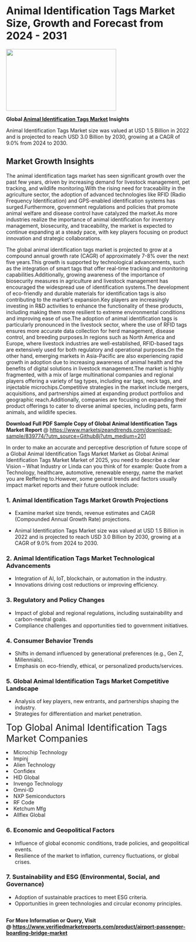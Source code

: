 <H1>Animal Identification Tags Market Size, Growth and Forecast from 2024 - 2031</H1><img class="aligncenter size-medium wp-image-584254" src="https://thirdeyenews.in/wp-content/uploads/2024/09/Global-Market-Research-300x168.jpeg" alt="" width="300" height="168" /><p><strong>Global&nbsp;<a href="https://www.marketsizeandtrends.com/download-sample/839774/?utm_source=Github8j?utm_medium=201">Animal Identification Tags Market</a> Insights</strong></p><p>Animal Identification Tags Market size was valued at USD 1.5 Billion in 2022 and is projected to reach USD 3.0 Billion by 2030, growing at a CAGR of 9.0% from 2024 to 2030.</p><p><h2>Market Growth Insights</h2> <p>The animal identification tags market has seen significant growth over the past few years, driven by increasing demand for livestock management, pet tracking, and wildlife monitoring.With the rising need for traceability in the agriculture sector, the adoption of advanced technologies like RFID (Radio Frequency Identification) and GPS-enabled identification systems has surged.Furthermore, government regulations and policies that promote animal welfare and disease control have catalyzed the market.As more industries realize the importance of animal identification for inventory management, biosecurity, and traceability, the market is expected to continue expanding at a steady pace, with key players focusing on product innovation and strategic collaborations.</p> <p>The global animal identification tags market is projected to grow at a compound annual growth rate (CAGR) of approximately 7-8% over the next five years.This growth is supported by technological advancements, such as the integration of smart tags that offer real-time tracking and monitoring capabilities.Additionally, growing awareness of the importance of biosecurity measures in agriculture and livestock management has encouraged the widespread use of identification systems.The development of eco-friendly and durable materials for identification tags is also contributing to the market's expansion.Key players are increasingly investing in R&D activities to enhance the functionality of these products, including making them more resilient to extreme environmental conditions and improving ease of use.The adoption of animal identification tags is particularly pronounced in the livestock sector, where the use of RFID tags ensures more accurate data collection for herd management, disease control, and breeding purposes.In regions such as North America and Europe, where livestock industries are well-established, RFID-based tags are extensively used for both regulatory and operational purposes.On the other hand, emerging markets in Asia-Pacific are also experiencing rapid growth in adoption due to increasing awareness of animal health and the benefits of digital solutions in livestock management.The market is highly fragmented, with a mix of large multinational companies and regional players offering a variety of tag types, including ear tags, neck tags, and injectable microchips.Competitive strategies in the market include mergers, acquisitions, and partnerships aimed at expanding product portfolios and geographic reach.Additionally, companies are focusing on expanding their product offerings to cater to diverse animal species, including pets, farm animals, and wildlife species.<p><span class=""><strong>Download Full PDF Sample Copy of Global Animal Identification Tags Market Report</strong> @ <a href="https://www.marketsizeandtrends.com/download-sample/839774/?utm_source=Github8j?utm_medium=201" target="_blank">https://www.marketsizeandtrends.com/download-sample/839774/?utm_source=Github8j?utm_medium=201</a></span></p><p>In order to make an accurate and perceptive description of future scope of a Global&nbsp;Animal Identification Tags Market Market as Global&nbsp;Animal Identification Tags Market Market of 2025, you need to describe a clear Vision &ndash; What Industry or Linda can you think of for example: Quote from a Technology, healthcare, automotive, renewable energy, name the market you are Reffering to.However, some general trends and factors usually impact market reports and their future outlook include:</p><h3>1.&nbsp;<strong>Animal Identification Tags Market Growth Projections</strong></h3><ul><li>Examine market size trends, revenue estimates and CAGR (Compounded Annual Growth Rate) projections.</li><li><p>Animal Identification Tags Market size was valued at USD 1.5 Billion in 2022 and is projected to reach USD 3.0 Billion by 2030, growing at a CAGR of 9.0% from 2024 to 2030.</p></li></ul><h3>2.&nbsp;<strong>Animal Identification Tags Market Technological Advancements</strong></h3><ul><li>Integration of AI, IoT, blockchain, or automation in the industry.</li><li>Innovations driving cost reductions or improving efficiency.</li></ul><h3>3.&nbsp;<strong>Regulatory and Policy Changes</strong></h3><ul><li>Impact of global and regional regulations, including sustainability and carbon-neutral goals.</li><li>Compliance challenges and opportunities tied to government initiatives.</li></ul><h3>4.&nbsp;<strong>Consumer Behavior Trends</strong></h3><ul><li>Shifts in demand influenced by generational preferences (e.g., Gen Z, Millennials).</li><li>Emphasis on eco-friendly, ethical, or personalized products/services.</li></ul><h3>5.&nbsp;<strong>Global Animal Identification Tags Market Competitive Landscape</strong></h3><ul><li>Analysis of key players, new entrants, and partnerships shaping the industry.</li><li>Strategies for differentiation and market penetration.</li></ul><p data-pm-slice="1 1 []"><span style="color: inherit; font-family: inherit; font-size: 25px;">Top Global Animal Identification Tags Market Companies</span></p><div class="" data-test-id=""><p><li>Microchip Technology</li><li> Impinj</li><li> Alien Technology</li><li> Confidex</li><li> HID Global</li><li> Invengo Technology</li><li> Omni-ID</li><li> NXP Semiconductors</li><li> RF Code</li><li> Ketchum Mfg</li><li> Allflex Global</li></p></div><h3>6.&nbsp;<strong>Economic and Geopolitical Factors</strong></h3><ul><li>Influence of global economic conditions, trade policies, and geopolitical events.</li><li>Resilience of the market to inflation, currency fluctuations, or global crises.</li></ul><h3>7.&nbsp;<strong>Sustainability and ESG (Environmental, Social, and Governance)</strong></h3><ul><li>Adoption of sustainable practices to meet ESG criteria.</li><li>Opportunities in green technologies and circular economy principles.</li></ul><h2><strong style="font-size: 14px;">For More Information or Query, Visit @&nbsp;</strong><a style="background-color: #ffffff; font-size: 14px;" href="https://www.marketsizeandtrends.com/report/animal-identification-tags-market/" target="_blank">https://www.verifiedmarketreports.com/product/airport-passenger-boarding-bridge-market</a></h2>